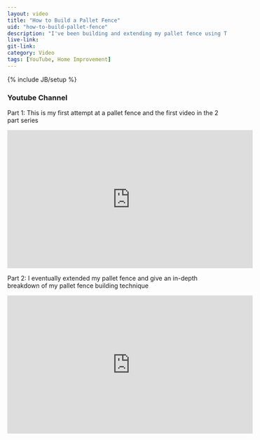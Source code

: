 ```yaml
---
layout: video
title: "How to Build a Pallet Fence"
uid: "how-to-build-pallet-fence"
description: "I've been building and extending my pallet fence using T posts and pallets. Here is a quick rundown of my technique."
live-link: 
git-link: 
category: Video
tags: [YouTube, Home Improvement]
---
```

{% include JB/setup %}

### Youtube Channel

Part 1: This is my first attempt at a pallet fence and the first video in the 2 part series
<iframe width="560" height="315" src="https://www.youtube.com/embed/9juSMLH7BXA" frameborder="0" allow="accelerometer; autoplay; encrypted-media; gyroscope; picture-in-picture" allowfullscreen></iframe>


Part 2: I eventually extended my pallet fence and give an in-depth breakdown of my pallet fence building technique
<iframe width="560" height="315" src="https://www.youtube.com/embed/MVOZiVE3QRM" frameborder="0" allow="accelerometer; autoplay; encrypted-media; gyroscope; picture-in-picture" allowfullscreen></iframe>